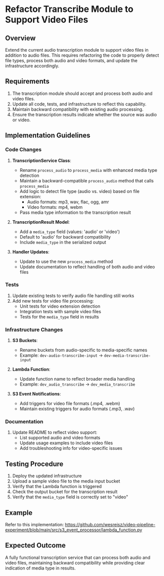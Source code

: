 # Refactor Transcribe Module to Support Video Files

## Overview

Extend the current audio transcription module to support video files in addition to audio files. This requires refactoring the code to properly detect file types, process both audio and video formats, and update the infrastructure accordingly.

## Requirements

1. The transcription module should accept and process both audio and video files.
2. Update all code, tests, and infrastructure to reflect this capability.
3. Maintain backward compatibility with existing audio processing.
4. Ensure the transcription results indicate whether the source was audio or video.

## Implementation Guidelines

### Code Changes

1. **TranscriptionService Class**:
   - Rename `process_audio` to `process_media` with enhanced media type detection
   - Maintain a backward-compatible `process_audio` method that calls `process_media`
   - Add logic to detect file type (audio vs. video) based on file extension:
     - Audio formats: mp3, wav, flac, ogg, amr
     - Video formats: mp4, webm
   - Pass media type information to the transcription result

2. **TranscriptionResult Model**:
   - Add a `media_type` field (values: 'audio' or 'video')
   - Default to 'audio' for backward compatibility
   - Include `media_type` in the serialized output

3. **Handler Updates**:
   - Update to use the new `process_media` method
   - Update documentation to reflect handling of both audio and video files

### Tests

1. Update existing tests to verify audio file handling still works
2. Add new tests for video file processing:
   - Unit tests for video extension detection
   - Integration tests with sample video files
   - Tests for the `media_type` field in results

### Infrastructure Changes

1. **S3 Buckets**:
   - Rename buckets from audio-specific to media-specific names
   - Example: `dev-audio-transcribe-input` → `dev-media-transcribe-input`

2. **Lambda Function**:
   - Update function name to reflect broader media handling
   - Example: `dev_audio_transcribe` → `dev_media_transcribe`

3. **S3 Event Notifications**:
   - Add triggers for video file formats (.mp4, .webm)
   - Maintain existing triggers for audio formats (.mp3, .wav)

### Documentation

1. Update README to reflect video support:
   - List supported audio and video formats
   - Update usage examples to include video files
   - Add troubleshooting info for video-specific issues

## Testing Procedure

1. Deploy the updated infrastructure
2. Upload a sample video file to the media input bucket
3. Verify that the Lambda function is triggered
4. Check the output bucket for the transcription result
5. Verify that the `media_type` field is correctly set to "video"

## Example

Refer to this implementation:
https://github.com/wesreisz/video-pipeline-experiment/blob/main/src/s3_event_processor/lambda_function.py

## Expected Outcome

A fully functional transcription service that can process both audio and video files, maintaining backward compatibility while providing clear indication of media type in results.